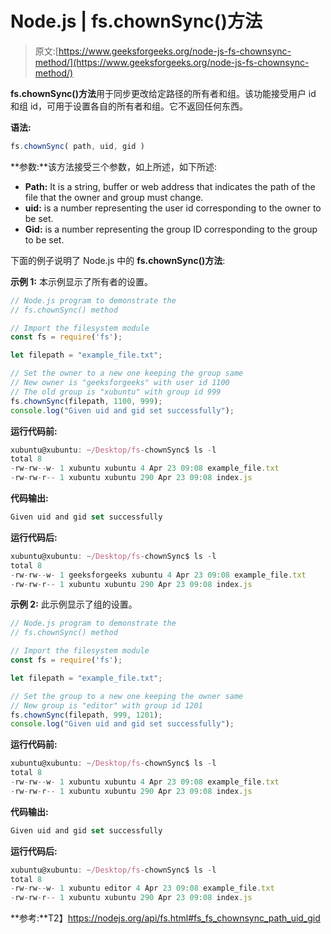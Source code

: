 # Node.js | fs.chownSync()方法

> 原文:[https://www.geeksforgeeks.org/node-js-fs-chownsync-method/](https://www.geeksforgeeks.org/node-js-fs-chownsync-method/)

**fs.chownSync()方法**用于同步更改给定路径的所有者和组。该功能接受用户 id 和组 id，可用于设置各自的所有者和组。它不返回任何东西。

**语法:**

```js
fs.chownSync( path, uid, gid )
```

**参数:**该方法接受三个参数，如上所述，如下所述:

*   **Path:** It is a string, buffer or web address that indicates the path of the file that the owner and group must change.
*   **uid:** is a number representing the user id corresponding to the owner to be set.
*   **Gid:** is a number representing the group ID corresponding to the group to be set.

下面的例子说明了 Node.js 中的 **fs.chownSync()方法**:

**示例 1:** 本示例显示了所有者的设置。

```js
// Node.js program to demonstrate the
// fs.chownSync() method

// Import the filesystem module
const fs = require('fs');

let filepath = "example_file.txt";

// Set the owner to a new one keeping the group same
// New owner is "geeksforgeeks" with user id 1100
// The old group is "xubuntu" with group id 999
fs.chownSync(filepath, 1100, 999);
console.log("Given uid and gid set successfully");
```

**运行代码前:**

```js
xubuntu@xubuntu: ~/Desktop/fs-chownSync$ ls -l
total 8
-rw-rw--w- 1 xubuntu xubuntu 4 Apr 23 09:08 example_file.txt
-rw-rw-r-- 1 xubuntu xubuntu 290 Apr 23 09:08 index.js

```

**代码输出:**

```js
Given uid and gid set successfully

```

**运行代码后:**

```js
xubuntu@xubuntu: ~/Desktop/fs-chownSync$ ls -l
total 8
-rw-rw--w- 1 geeksforgeeks xubuntu 4 Apr 23 09:08 example_file.txt
-rw-rw-r-- 1 xubuntu xubuntu 290 Apr 23 09:08 index.js

```

**示例 2:** 此示例显示了组的设置。

```js
// Node.js program to demonstrate the
// fs.chownSync() method

// Import the filesystem module
const fs = require('fs');

let filepath = "example_file.txt";

// Set the group to a new one keeping the owner same
// New group is "editor" with group id 1201
fs.chownSync(filepath, 999, 1201);
console.log("Given uid and gid set successfully");
```

**运行代码前:**

```js
xubuntu@xubuntu: ~/Desktop/fs-chownSync$ ls -l
total 8
-rw-rw--w- 1 xubuntu xubuntu 4 Apr 23 09:08 example_file.txt
-rw-rw-r-- 1 xubuntu xubuntu 290 Apr 23 09:08 index.js

```

**代码输出:**

```js
Given uid and gid set successfully

```

**运行代码后:**

```js
xubuntu@xubuntu: ~/Desktop/fs-chownSync$ ls -l
total 8
-rw-rw--w- 1 xubuntu editor 4 Apr 23 09:08 example_file.txt
-rw-rw-r-- 1 xubuntu xubuntu 290 Apr 23 09:08 index.js

```

**参考:**T2】https://nodejs.org/api/fs.html#fs_fs_chownsync_path_uid_gid
